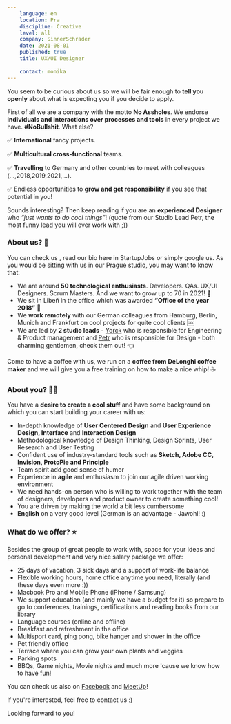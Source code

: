 ```yaml
---
    language: en
    location: Pra 
    discipline: Creative
    level: all
    company: SinnerSchrader
    date: 2021-08-01
    published: true
    title: UX/UI Designer
    
    contact: monika
---
```


You seem to be curious about us so we will be fair enough to **tell you openly** about what is expecting you if you decide to apply.

First of all we are a company with the motto **No Assholes**. We endorse **individuals and interactions over processes and tools** in every project we have. **#NoBullshit**. What else?

✅ **International** fancy projects.

✅ **Multicultural cross-functional** teams.

✅ **Travelling** to Germany and other countries to meet with colleagues (...,2018,2019,2021,...).

✅ Endless opportunities to **grow and get responsibility** if you see that potential in you!

Sounds interesting? Then keep reading if you are an **experienced Designer** who *“just wants to do cool things”*! (quote from our Studio Lead Petr, the most funny lead you will ever work with ;))

### About us? 🚀

You can check us <on www.sinnerschrader.com>, read our bio here in StartupJobs or simply google us. As you would be sitting with us in our Prague studio, you may want to know that:

- We are around **50 technological enthusiasts**. Developers. QAs. UX/UI Designers. Scrum Masters. And we want to grow up to 70 in 2021! 🎉
- We sit in Libeň in the office which was awarded **“Office of the year 2018”** 🥇
- We **work remotely** with our German colleagues from Hamburg, Berlin, Munich and Frankfurt on cool projects for quite cool clients 🆒
- We are led by **2 studio leads** - [Yorck](https://www.linkedin.com/in/yorck-burneleit/) who is responsible for Engineering & Product management and [Petr](https://www.linkedin.com/in/petrparkanjanda/) who is responsible for Design - both charming gentlemen, check them out! 👈

Come to have a coffee with us, we run on a **coffee from DeLonghi coffee maker** and we will give you a free training on how to make a nice whip! ☕

### About you? 🧑‍🚀

You have a **desire to create a cool stuff** and have some background on which you can start building your career with us:

- In-depth knowledge of **User Centered Design** and **User Experience Design, Interface** and **Interaction Design**
- Methodological knowledge of Design Thinking, Design Sprints, User Research and User Testing
- Confident use of industry-standard tools such as **Sketch, Adobe CC, Invision, ProtoPie and Principle**
- Team spirit add good sense of humor
- Experience in **agile** and enthusiasm to join our agile driven working environment
- We need hands-on person who is willing to work together with the team of designers, developers and product owner to create something cool! 
- You are driven by making the world a bit less cumbersome
- **English** on a very good level (German is an advantage - Jawohl! :) 

### What do we offer? ⭐

Besides the group of great people to work with, space for your ideas and personal development and very nice salary package we offer:

- 25 days of vacation, 3 sick days and a support of work-life balance
- Flexible working hours, home office anytime you need, literally (and these days even more :))
- Macbook Pro and Mobile Phone (iPhone / Samsung)
- We support education (and mainly we have a budget for it) so prepare to go to conferences, trainings, certifications and reading books from our library
- Language courses (online and offline)
- Breakfast and refreshment in the office
- Multisport card, ping pong, bike hanger and shower in the office
- Pet friendly office
- Terrace where you can grow your own plants and veggies
- Parking spots
- BBQs, Game nights, Movie nights and much more 'cause we know how to have fun!

You can check us also on [Facebook](https://www.facebook.com/S2Prague/) and [MeetUp](https://www.meetup.com/S2talks/)!

If you're interested, feel free to contact us :)

Looking forward to you!  
